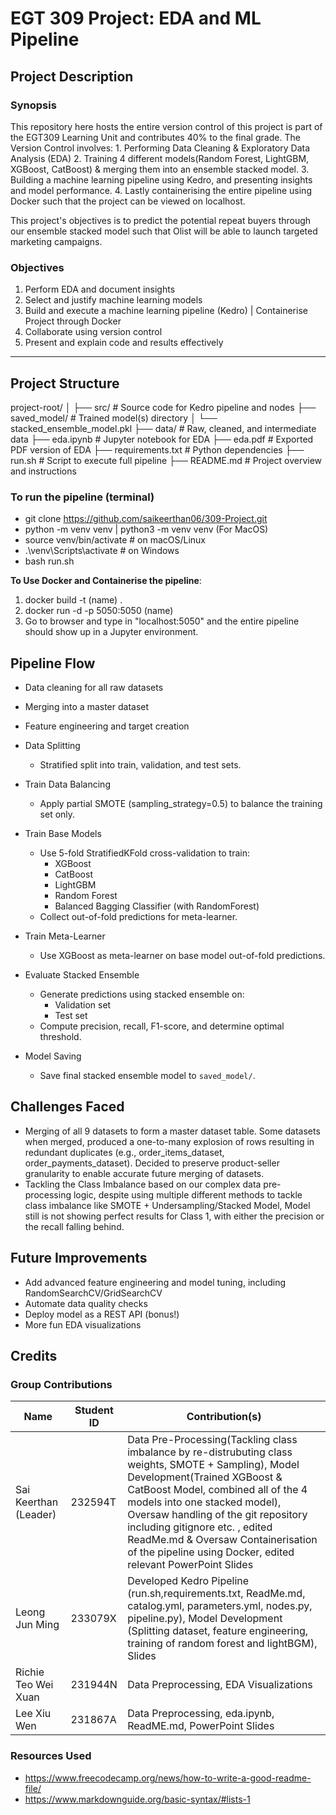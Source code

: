 # EGT 309 Project: EDA and ML Pipeline

## Project Description

### Synopsis
This repository here hosts the entire version control of this project is part of the EGT309 Learning Unit and contributes 40% to the final grade. 
The Version Control involves: 
    1. Performing Data Cleaning & Exploratory Data Analysis (EDA) 
    2. Training 4 different models(Random Forest, LightGBM, XGBoost, CatBoost) & merging them into an ensemble stacked model. 
    3. Building a machine learning pipeline using Kedro, and presenting insights and model performance. 
    4. Lastly containerising the entire pipeline using Docker such that the project can be viewed on localhost.

This project's objectives is to predict the potential repeat buyers through our ensemble stacked model such that Olist will be able to launch targeted marketing campaigns. 

### Objectives
1. Perform EDA and document insights
2. Select and justify machine learning models
3. Build and execute a machine learning pipeline (Kedro) | Containerise Project through Docker
4. Collaborate using version control
5. Present and explain code and results effectively

---

## Project Structure

project-root/
│
├── src/ # Source code for Kedro pipeline and nodes
├── saved_model/ # Trained model(s) directory
│ └── stacked_ensemble_model.pkl
├── data/ # Raw, cleaned, and intermediate data
├── eda.ipynb # Jupyter notebook for EDA
├── eda.pdf # Exported PDF version of EDA
├── requirements.txt # Python dependencies
├── run.sh # Script to execute full pipeline
├── README.md # Project overview and instructions

### To run the pipeline (terminal)

- git clone https://github.com/saikeerthan06/309-Project.git
- python -m venv venv | python3 -m venv venv (For MacOS)
- source venv/bin/activate   # on macOS/Linux
- .\venv\Scripts\activate    # on Windows
- bash run.sh

**To Use Docker and Containerise the pipeline**:
1. docker build -t (name) .
2. docker run -d -p 5050:5050 (name)
3. Go to browser and type in "localhost:5050" and the entire pipeline should show up in a Jupyter environment.

## Pipeline Flow

- Data cleaning for all raw datasets

- Merging into a master dataset

- Feature engineering and target creation

- Data Splitting
    - Stratified split into train, validation, and test sets.
- Train Data Balancing
    - Apply partial SMOTE (sampling_strategy=0.5) to balance the training set only.
- Train Base Models
    - Use 5-fold StratifiedKFold cross-validation to train:
        - XGBoost
        - CatBoost
        - LightGBM
        - Random Forest
        - Balanced Bagging Classifier (with RandomForest)
    - Collect out-of-fold predictions for meta-learner.
- Train Meta-Learner
    - Use XGBoost as meta-learner on base model out-of-fold predictions.
- Evaluate Stacked Ensemble
    - Generate predictions using stacked ensemble on:
        - Validation set
        - Test set
    - Compute precision, recall, F1-score, and determine optimal threshold.
- Model Saving
    - Save final stacked ensemble model to `saved_model/`.

## Challenges Faced

- Merging of all 9 datasets to form a master dataset table. Some datasets when merged, produced a one-to-many explosion of rows resulting in redundant duplicates (e.g., order_items_dataset, order_payments_dataset). Decided to preserve product-seller granularity to enable accurate future merging of datasets.
- Tackling the Class Imbalance based on our complex data pre-processing logic, despite using multiple different methods to tackle class imbalance like SMOTE + Undersampling/Stacked Model, Model still is not showing perfect results for Class 1, with either the precision or the recall falling behind. 


## Future Improvements

- Add advanced feature engineering and model tuning, including RandomSearchCV/GridSearchCV
- Automate data quality checks
- Deploy model as a REST API (bonus!)
- More fun EDA visualizations

## Credits
### Group Contributions
| Name                   | Student ID         | Contribution(s)                                             |
| ---------------------- | ------------------ |------------------------------------------------------------ |
| Sai Keerthan (Leader)  | 232594T            | Data Pre-Processing(Tackling class imbalance by re-distrubuting class weights, SMOTE + Sampling), Model Development(Trained XGBoost & CatBoost Model, combined all of the 4 models into one stacked model), Oversaw handling of the git repository including gitignore etc. , edited ReadMe.md & Oversaw Containerisation of the pipeline using Docker, edited relevant PowerPoint Slides|
| Leong Jun Ming         | 233079X            | Developed Kedro Pipeline (run.sh,requirements.txt, ReadMe.md, catalog.yml, parameters.yml, nodes.py, pipeline.py), Model Development (Splitting dataset, feature engineering, training of random forest and lightBGM), Slides|               
| Richie Teo Wei Xuan    | 231944N            | Data Preprocessing, EDA Visualizations                      |
| Lee Xiu Wen            | 231867A            | Data Preprocessing, eda.ipynb, ReadME.md, PowerPoint Slides |

### Resources Used
- https://www.freecodecamp.org/news/how-to-write-a-good-readme-file/
- https://www.markdownguide.org/basic-syntax/#lists-1

